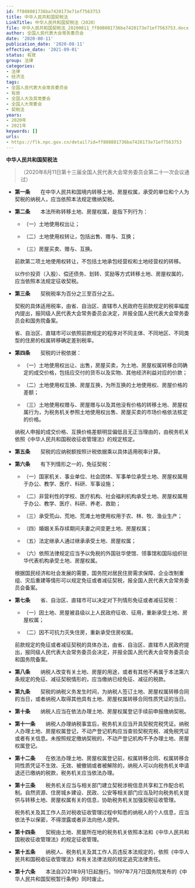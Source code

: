 ```yaml
---
id: ff808081736ba7420173e71ef7563753
title: 中华人民共和国契税法
LinkTitle: 中华人民共和国契税法（2020）
file: 中华人民共和国契税法_20200811_ff808081736ba7420173e71ef7563753.docx
author: 全国人民代表大会常务委员会
date: '2020-08-11'
publication_date: '2020-08-11'
effective_date: '2021-09-01'
status: 有效
group: 法律
categories:
- 法律
- 经济法
tags:
- 全国人民代表大会常务委员会
- 有效
- 全国人大及其常委会
- 全国人大常委会
- 契税法
years:
- 2020年
- 2021年
keywords: []
urls:
- https://flk.npc.gov.cn/detail?id=ff808081736ba7420173e71ef7563753
---
```


**中华人民共和国契税法**

> （2020年8月11日第十三届全国人民代表大会常务委员会第二十一次会议通过）

- **第一条**　　在中华人民共和国境内转移土地、房屋权属，承受的单位和个人为契税的纳税人，应当依照本法规定缴纳契税。

- **第二条**　　本法所称转移土地、房屋权属，是指下列行为：

  - （一）土地使用权出让；

  - （二）土地使用权转让，包括出售、赠与、互换；

  - （三）房屋买卖、赠与、互换。

  前款第二项土地使用权转让，不包括土地承包经营权和土地经营权的转移。

  以作价投资（入股）、偿还债务、划转、奖励等方式转移土地、房屋权属的，应当依照本法规定征收契税。

- **第三条**　　契税税率为百分之三至百分之五。

  契税的具体适用税率，由省、自治区、直辖市人民政府在前款规定的税率幅度内提出，报同级人民代表大会常务委员会决定，并报全国人民代表大会常务委员会和国务院备案。

  省、自治区、直辖市可以依照前款规定的程序对不同主体、不同地区、不同类型的住房的权属转移确定差别税率。

- **第四条**　　契税的计税依据：

  - （一）土地使用权出让、出售，房屋买卖，为土地、房屋权属转移合同确定的成交价格，包括应交付的货币以及实物、其他经济利益对应的价款；

  - （二）土地使用权互换、房屋互换，为所互换的土地使用权、房屋价格的差额；

  - （三）土地使用权赠与、房屋赠与以及其他没有价格的转移土地、房屋权属行为，为税务机关参照土地使用权出售、房屋买卖的市场价格依法核定的价格。

  纳税人申报的成交价格、互换价格差额明显偏低且无正当理由的，由税务机关依照《中华人民共和国税收征收管理法》的规定核定。

- **第五条**　　契税的应纳税额按照计税依据乘以具体适用税率计算。

- **第六条**　　有下列情形之一的，免征契税：

  - （一）国家机关、事业单位、社会团体、军事单位承受土地、房屋权属用于办公、教学、医疗、科研、军事设施；

  - （二）非营利性的学校、医疗机构、社会福利机构承受土地、房屋权属用于办公、教学、医疗、科研、养老、救助；

  - （三）承受荒山、荒地、荒滩土地使用权用于农、林、牧、渔业生产；

  - （四）婚姻关系存续期间夫妻之间变更土地、房屋权属；

  - （五）法定继承人通过继承承受土地、房屋权属；

  - （六）依照法律规定应当予以免税的外国驻华使馆、领事馆和国际组织驻华代表机构承受土地、房屋权属。

  根据国民经济和社会发展的需要，国务院对居民住房需求保障、企业改制重组、灾后重建等情形可以规定免征或者减征契税，报全国人民代表大会常务委员会备案。

- **第七条**　　省、自治区、直辖市可以决定对下列情形免征或者减征契税：

  - （一）因土地、房屋被县级以上人民政府征收、征用，重新承受土地、房屋权属；

  - （二）因不可抗力灭失住房，重新承受住房权属。

  前款规定的免征或者减征契税的具体办法，由省、自治区、直辖市人民政府提出，报同级人民代表大会常务委员会决定，并报全国人民代表大会常务委员会和国务院备案。

- **第八条**　　纳税人改变有关土地、房屋的用途，或者有其他不再属于本法第六条规定的免征、减征契税情形的，应当缴纳已经免征、减征的税款。

- **第九条**　　契税的纳税义务发生时间，为纳税人签订土地、房屋权属转移合同的当日，或者纳税人取得其他具有土地、房屋权属转移合同性质凭证的当日。

- **第十条**　　纳税人应当在依法办理土地、房屋权属登记手续前申报缴纳契税。

- **第十一条**　　纳税人办理纳税事宜后，税务机关应当开具契税完税凭证。纳税人办理土地、房屋权属登记，不动产登记机构应当查验契税完税、减免税凭证或者有关信息。未按照规定缴纳契税的，不动产登记机构不予办理土地、房屋权属登记。

- **第十二条**　　在依法办理土地、房屋权属登记前，权属转移合同、权属转移合同性质凭证不生效、无效、被撤销或者被解除的，纳税人可以向税务机关申请退还已缴纳的税款，税务机关应当依法办理。

- **第十三条**　　税务机关应当与相关部门建立契税涉税信息共享和工作配合机制。自然资源、住房城乡建设、民政、公安等相关部门应当及时向税务机关提供与转移土地、房屋权属有关的信息，协助税务机关加强契税征收管理。

  税务机关及其工作人员对税收征收管理过程中知悉的纳税人的个人信息，应当依法予以保密，不得泄露或者非法向他人提供。

- **第十四条**　　契税由土地、房屋所在地的税务机关依照本法和《中华人民共和国税收征收管理法》的规定征收管理。

- **第十五条**　　纳税人、税务机关及其工作人员违反本法规定的，依照《中华人民共和国税收征收管理法》和有关法律法规的规定追究法律责任。

- **第十六条**　　本法自2021年9月1日起施行。1997年7月7日国务院发布的《中华人民共和国契税暂行条例》同时废止。

